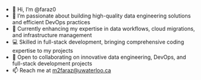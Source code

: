 - 👋 Hi, I’m @faraz0
- 👀 I’m passionate about building high-quality data engineering solutions and efficient DevOps practices
- 🌱 Currently enhancing my expertise in data workflows, cloud migrations, and infrastructure management
- 💻 Skilled in full-stack development, bringing comprehensive coding expertise to my projects
- 💞️ Open to collaborating on innovative data engineering, DevOps, and full-stack development projects
- 📫 Reach me at m2faraz@uwaterloo.ca

<!---
faraz0/faraz0 is a ✨ special ✨ repository because its `README.md` (this file) appears on your GitHub profile.
You can click the Preview link to take a look at your changes.
--->
